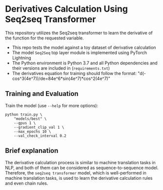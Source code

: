 # Derivatives Calculation Using Seq2seq Transformer
This repository utilizes the Seq2seq transformer to learn the derivative of the function for the requested variable. 
- This repo tests the model against a toy dataset of derivative calculation
- The model `Seq2Seq` top layer module is implemented using PyTorch Lightning
- The Python environment is Python 3.7 and all Python dependencies and their versions are included in (`requirements.txt`)
- The derivatives equation for training should follow the format: "d(-cos^3(4e^7))/de=84e^6*sin(4e^7)*cos^2(4e^7)"

## Training and Evaluation

Train the model (use `--help` for more options):
```shell
python train.py \
    "models/best" \
    --gpus 1 \
    --gradient_clip_val 1 \
    --max_epochs 10 \
    --val_check_interval 0.2
```

## Brief explanation
The derivative calculation process is similar to machine translation tasks in NLP, and both of them can be considered as sequence-to-sequence model. Therefore, the `seq2seq transformer` model, which is well-performed in machine translation tasks, is used to learn the derivative calculation rules and even chain rules.
